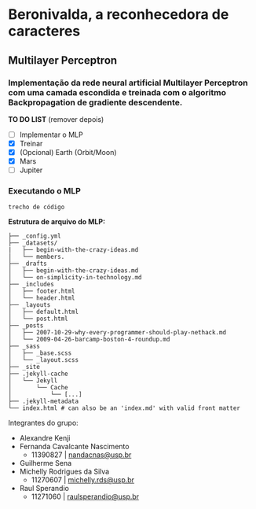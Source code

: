 
# **Beronivalda, a reconhecedora de caracteres**
## **Multilayer Perceptron**

### Implementação da rede neural artificial Multilayer Perceptron com uma camada escondida e treinada com o algoritmo Backpropagation de gradiente descendente.

**TO DO LIST** (remover depois)
- [ ] Implementar o MLP
- [x] Treinar 
- [x] \(Opcional) Earth (Orbit/Moon)
- [x] Mars
- [ ] Jupiter

### **Executando o MLP**
```
trecho de código
```


**Estrutura de arquivo do MLP:**
```
├── _config.yml
├── _datasets/
|   ├── begin-with-the-crazy-ideas.md
│   └── members.
├── _drafts
│   ├── begin-with-the-crazy-ideas.md
│   └── on-simplicity-in-technology.md
├── _includes
│   ├── footer.html
│   └── header.html
├── _layouts
│   ├── default.html
│   └── post.html
├── _posts
│   ├── 2007-10-29-why-every-programmer-should-play-nethack.md
│   └── 2009-04-26-barcamp-boston-4-roundup.md
├── _sass
│   ├── _base.scss
│   └── _layout.scss
├── _site
├── .jekyll-cache
│   └── Jekyll
│       └── Cache
│           └── [...]
├── .jekyll-metadata
└── index.html # can also be an 'index.md' with valid front matter
```
Integrantes do grupo:
* Alexandre Kenji
* Fernanda Cavalcante Nascimento 
   * 11390827 | nandacnas@usp.br
* Guilherme Sena
* Michelly Rodrigues da Silva
   * 11270607 | michelly.rds@usp.br
* Raul Sperandio
   * 11271060 | raulsperandio@usp.br 

